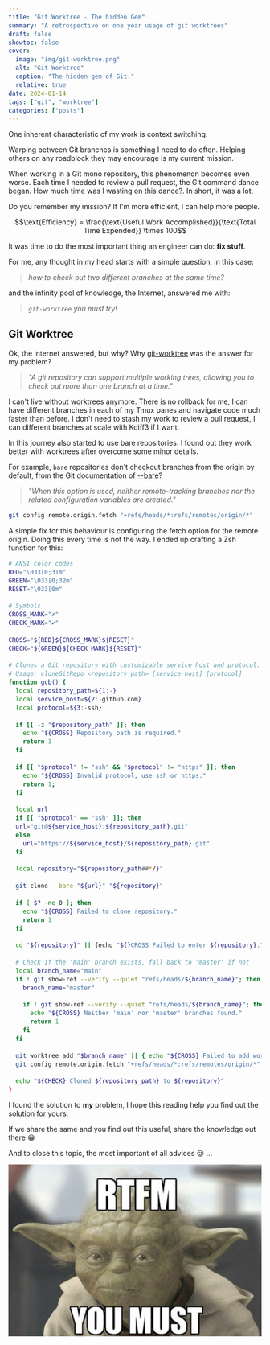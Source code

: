 ```yaml
---
title: "Git Worktree - The hidden Gem"
summary: "A retrospective on one year usage of git worktrees"
draft: false
showtoc: false
cover:
  image: "img/git-worktree.png"
  alt: "Git Worktree"
  caption: "The hidden gem of Git."
  relative: true
date: 2024-01-14
tags: ["git", "worktree"]
categories: ["posts"]
---
```


One inherent characteristic of my work is context switching.

Warping between Git branches is something I need to do often. Helping others on
any roadblock they may encourage is my current mission.

When working in a Git mono repository, this phenomenon becomes even worse. Each
time I needed to review a pull request, the Git command dance began. How much time
was I wasting on this dance?. In short, it was a lot.

Do you remember my mission? If I'm more efficient, I can help more people.

$$\text{Efficiency} = \frac{\text{Useful Work Accomplished}}{\text{Total Time Expended}} \times 100$$

It was time to do the most important thing an engineer can do: **fix stuff**.

For me, any thought in my head starts with a simple question, in this case:

> *how to check out two different branches at the same time?*

and the infinity pool of knowledge, the Internet, answered me with:

> *`git-worktree` you must try!*

## Git Worktree

Ok, the internet answered, but why? Why [git-worktree](https://git-scm.com/docs/git-worktree)
was the answer for my problem?

> *"A git repository can support multiple working trees, allowing you to check out
> more than one branch at a time."*

I can't live without worktrees anymore. There is no rollback for me, I can have different
branches in each of my Tmux panes and navigate code much faster than before. I don't
need to stash my work to review a pull request, I can different branches at scale
with Kdiff3 if I want.

In this journey also started to use bare repositories. I found out they work better
with worktrees after overcome some minor details.

For example, `bare` repositories don't checkout branches from the origin by
default, from the Git documentation of [--bare](https://git-scm.com/docs/git-clone#Documentation/git-clone.txt---bare)?

> *"When this option is used, neither remote-tracking branches nor the related
> configuration variables are created."*

```sh
git config remote.origin.fetch "+refs/heads/*:refs/remotes/origin/*"
```

A simple fix for this behaviour is configuring the fetch option for the remote
origin. Doing this every time is not the way. I ended up crafting a Zsh function
for this:

<!-- markdownlint-disable MD013 -->

```sh
# ANSI color codes
RED="\033[0;31m"
GREEN="\033[0;32m"
RESET="\033[0m"

# Symbols
CROSS_MARK="✗"
CHECK_MARK="✔"

CROSS="${RED}${CROSS_MARK}${RESET}"
CHECK="${GREEN}${CHECK_MARK}${RESET}"

# Clones a Git repository with customizable service host and protocol.
# Usage: cloneGitRepo <repository_path> [service_host] [protocol]
function gcb() {
  local repository_path=${1:-}
  local service_host=${2:-github.com}
  local protocol=${3:-ssh}

  if [[ -z "$repository_path" ]]; then
    echo "${CROSS} Repository path is required."
    return 1
  fi

  if [[ "$protocol" != "ssh" && "$protocol" != "https" ]]; then
    echo "${CROSS} Invalid protocol, use ssh or https."
    return 1;
  fi

  local url
  if [[ "$protocol" == "ssh" ]]; then
  url="git@${service_host}:${repository_path}.git"
  else
    url="https://${service_host}/${repository_path}.git"
  fi

  local repository="${repository_path##*/}"

  git clone --bare "${url}" "${repository}"

  if [ $? -ne 0 ]; then
    echo "${CROSS} Failed to clone repository."
    return 1
  fi

  cd "${repository}" || {echo "${}CROSS Failed to enter ${repository}."; return 1;}

  # Check if the 'main' branch exists, fall back to 'master' if not
  local branch_name="main"
  if ! git show-ref --verify --quiet "refs/heads/${branch_name}"; then
    branch_name="master"

    if ! git show-ref --verify --quiet "refs/heads/${branch_name}"; then
      echo "${CROSS} Neither 'main' nor 'master' branches found."
      return 1
    fi
  fi

  git worktree add "$branch_name" || { echo "${CROSS} Failed to add worktree for main."; return 1; }
  git config remote.origin.fetch "+refs/heads/*:refs/remotes/origin/*"

  echo "${CHECK} Cloned ${repository_path} to ${repository}"
}
```

I found the solution to **my** problem, I hope this reading help you find out the solution for yours.

If we share the same and you find out this useful, share the knowledge out there 😀

And to close this topic, the most important of all advices 😉 ...

![RTFM](img/rtfm.jpg)
